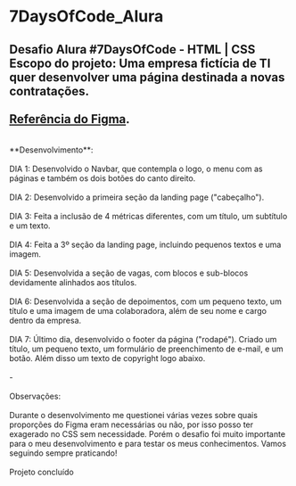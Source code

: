 # 7DaysOfCode_Alura
Desafio Alura #7DaysOfCode - HTML | CSS<br>
Escopo do projeto: Uma empresa fictícia de TI quer desenvolver uma página destinada a novas contratações.<br>
<br>
[Referência do Figma](https://www.figma.com/file/mm3MLozvUDGhDRTxSLlGL5/7daysOfCode-HTML-CSS?type=design&node-id=0-1&mode=design&t=yoThu3i0nbevRCec-0).<br>
-
<br>
**Desenvolvimento**:<br>
<br>
DIA 1: Desenvolvido o Navbar, que contempla o logo, o menu com as páginas e também os dois botões do canto direito.<br>
<br>
DIA 2: Desenvolvido a primeira seção da landing page ("cabeçalho").<br>
<br>
DIA 3: Feita a inclusão de 4 métricas diferentes, com um título, um subtítulo e um texto.<br>
<br>
DIA 4: Feita a 3º seção da landing page, incluindo pequenos textos e uma imagem.<br>
<br>
DIA 5: Desenvolvida a seção de vagas, com blocos e sub-blocos devidamente alinhados aos títulos.<br>
<br>
DIA 6: Desenvolvida a seção de depoimentos, com um pequeno texto, um título e uma imagem de uma colaboradora, além de seu nome e cargo dentro da empresa.<br>
<br>
DIA 7: Último dia, desenvolvido o footer da página ("rodapé"). Criado um título, um pequeno texto, um formulário de preenchimento de e-mail, e um botão. Além disso um texto de copyright logo abaixo.<br>
<br>
-<br>
<br>
Observações:<br>
<br>Durante o desenvolvimento me questionei várias vezes sobre quais proporções do Figma eram necessárias ou não, por isso posso ter exagerado no CSS sem necessidade. Porém o desafio foi muito importante para o meu desenvolvimento e para testar os meus conhecimentos. Vamos seguindo sempre praticando!<br>
<br>
Projeto concluído
